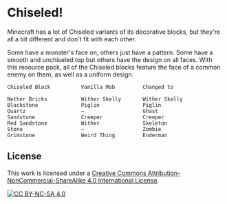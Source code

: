 # Chiseled!

Minecraft has a lot of Chiseled variants of its decorative blocks, but they're all a bit different and don't fit with each other.

Some have a monster's face on, others just have a pattern. Some have a smooth and unchiseled top but others have the design on all faces. With this resource pack, all of the Chiseled blocks feature the face of a common enemy on them, as well as a uniform design.

```
Chiseled Block          Vanilla Mob         Changed to

Nether Bricks           Wither Skelly       Wither Skelly
Blackstone              Piglin              Piglin
Quartz                  —                   Ghast
Sandstone               Creeper             Creeper
Red Sandstone           Wither              Skeleton
Stone                   —                   Zombie
Grimstone               Weird Thing         Enderman
```

## License
This work is licensed under a
[Creative Commons Attribution-NonCommercial-ShareAlike 4.0 International License](http://creativecommons.org/licenses/by-nc-sa/4.0/).

[![CC BY-NC-SA 4.0](https://licensebuttons.net/l/by-nc-sa/4.0/88x31.png)](http://creativecommons.org/licenses/by-nc-sa/4.0/)
